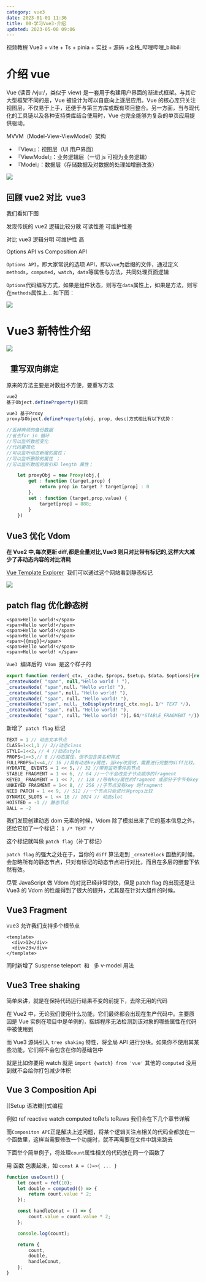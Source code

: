 ```yaml
---
category: vue3
date: 2023-01-01 11:36
title: 00-学习Vue3-介绍
updated: 2023-05-08 09:06
---
```


视频教程 Vue3 + vite + Ts + pinia + 实战 + 源码 +全栈_哔哩哔哩_bilibili

# 介绍 vue

Vue (读音 /vjuː/，类似于 view) 是一套用于构建用户界面的渐进式框架。与其它大型框架不同的是，Vue 被设计为可以自底向上逐层应用。Vue 的核心库只关注视图层，不仅易于上手，还便于与第三方库或既有项目整合。另一方面，当与现代化的工具链以及各种支持类库结合使用时，Vue 也完全能够为复杂的单页应用提供驱动。

MVVM（Model-View-ViewModel）架构

- 『View』：视图层（UI 用户界面）
- 『ViewModel』：业务逻辑层（一切 js 可视为业务逻辑）
- 『Model』：数据层（存储数据及对数据的处理如增删改查）

![](./_images/image-2023-02-21_16-37-37-916-00-学习Vue3-介绍.png)

## 回顾 vue2 对比  vue3 

我们看如下图

发现传统的 vue2 逻辑比较分散 可读性差 可维护性差

对比 vue3 逻辑分明 可维护性 高

Options API vs Composition API

`Options API`，即大家常说的选项 API，即以`vue`为后缀的文件，通过定义`methods`，`computed`，`watch`，`data`等属性与方法，共同处理页面逻辑

`Options`代码编写方式，如果是组件状态，则写在`data`属性上，如果是方法，则写在`methods`属性上...
如下图：

![](./_images/image-2023-01-01_11-48-31-002-学习Vue3.png)

# Vue3 新特性介绍

![](./_images/image-2023-01-01_11-42-35-691-学习Vue3.png)

##   重写双向绑定

原来的方法主要是对数组不方便，要重写方法

```ts
vue2
基于Object.defineProperty()实现

vue3 基于Proxy
proxy与Object.defineProperty(obj, prop, desc)方式相比有以下优势：

//丢掉麻烦的备份数据
//省去for in 循环
//可以监听数组变化
//代码更简化
//可以监听动态新增的属性；
//可以监听删除的属性 ；
//可以监听数组的索引和 length 属性；

    let proxyObj = new Proxy(obj,{
        get : function (target,prop) {
            return prop in target ? target[prop] : 0
        },
        set : function (target,prop,value) {
            target[prop] = 888;
        }
    })
```

## Vue3 优化 Vdom

**在 Vue2 中,每次更新 diff,都是全量对比,Vue3 则只对比带有标记的,这样大大减少了非动态内容的对比消耗**

[Vue Template Explorer](https://vue-next-template-explorer.netlify.app/ "Vue Template Explorer")  我们可以通过这个网站看到静态标记

![](./_images/image-2023-01-01_11-43-32-177-学习Vue3.png)

## patch flag 优化静态树

```vue
<span>Hello world!</span>
<span>Hello world!</span>
<span>Hello world!</span>
<span>Hello world!</span>
<span>{{msg}}</span>
<span>Hello world!</span>
<span>Hello world! </span>
```

`Vue3`  编译后的  `Vdom`  是这个样子的

```ts
export function render(_ctx，_cache，$props，$setup，$data，$options){return (_openBlock(),_createBlock(_Fragment,null，[
_createvNode( "span", null,"Hello world ! "),
_createvNode( "span",null，"Hello world! "),
_createvNode( "span"，null，"Hello world! "),
_createvNode( "span", null，"Hello world! "),
_createVNode("span", null，_toDisplaystring(_ctx.msg)，1/* TEXT */)，
_createvNode( "span", null，"Hello world! "),
_createvNode( "span", null，"Hello world! ")]，64/*STABLE_FRAGMENT */))
```

新增了  `patch flag` 标记

```ts
TEXT = 1 // 动态文本节点
CLASS=1<<1,1 // 2//动态class
STYLE=1<<2，// 4 //动态style
PROPS=1<<3,// 8 //动态属性，但不包含类名和样式
FULLPR0PS=1<<4,// 16 //具有动态key属性，当key改变时，需要进行完整的diff比较。
HYDRATE_ EVENTS = 1 << 5，// 32 //带有监听事件的节点
STABLE FRAGMENT = 1 << 6, // 64 //一个不会改变子节点顺序的fragment
KEYED_ FRAGMENT = 1 << 7, // 128 //带有key属性的fragment 或部分子字节有key
UNKEYED FRAGMENT = 1<< 8, // 256 //子节点没有key 的fragment
NEED PATCH = 1 << 9, // 512 //一个节点只会进行非props比较
DYNAMIC_SLOTS = 1 << 10 // 1024 // 动态slot
HOISTED = -1 // 静态节点
BALL = -2
```

我们发现创建动态 dom 元素的时候，Vdom 除了模拟出来了它的基本信息之外，还给它加了一个标记： `1 /* TEXT */`

这个标记就叫做 `patch flag`（补丁标记）

`patch flag` 的强大之处在于，当你的 `diff` 算法走到 `_createBlock` 函数的时候，会忽略所有的静态节点，只对有标记的动态节点进行对比，而且在多层的嵌套下依然有效。

尽管 JavaScript 做 Vdom 的对比已经非常的快，但是 patch flag 的出现还是让 Vue3 的 Vdom 的性能得到了很大的提升，尤其是在针对大组件的时候。

## Vue3 Fragment

vue3 允许我们支持多个根节点

```vue
<template>
  <div>12</div>
  <div>23</div>
</template>
```

同时新增了 Suspense teleport  和   多 v-model 用法

## Vue3 Tree shaking

简单来讲，就是在保持代码运行结果不变的前提下，去除无用的代码

在 Vue2 中，无论我们使用什么功能，它们最终都会出现在生产代码中。主要原因是 Vue 实例在项目中是单例的，捆绑程序无法检测到该对象的哪些属性在代码中被使用到

而 Vue3 源码引入 `tree shaking` 特性，将全局 API 进行分块。如果你不使用其某些功能，它们将不会包含在你的基础包中

就是比如你要用 watch 就是 `import {watch} from 'vue'` 其他的 `computed` 没用到就不会给你打包减少体积

## Vue 3 Composition Api

[[Setup 语法糖]]式编程

例如 ref reactive watch computed toRefs toRaws 我们会在下几个章节详解

而`Compositon API`正是解决上述问题，将某个逻辑关注点相关的代码全都放在一个函数里，这样当需要修改一个功能时，就不再需要在文件中跳来跳去

下面举个简单例子，将处理`count`属性相关的代码放在同一个函数了

用 函数 包裹起来，如 `const A = ()=>{ ... }`

```js
function useCount() {
    let count = ref(10);
    let double = computed(() => {
        return count.value * 2;
    });

    const handleConut = () => {
        count.value = count.value * 2;
    };

    console.log(count);

    return {
        count,
        double,
        handleConut,
    };
}
```